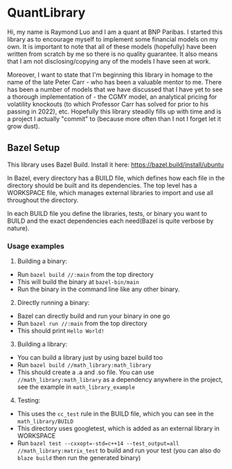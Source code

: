 # QuantLibrary
Hi, my name is Raymond Luo and I am a quant at BNP Paribas. I started this library as to encourage myself to implement some financial models on my own. It is important to note that all of these models (hopefully) have been written from scratch by me so there is no quality guarantee. It also means that I am not disclosing/copying any of the models I have seen at work. 

Moreover, I want to state that I'm beginning this library in homage to the name of the late Peter Carr - who has been a valuable mentor to me. There has been a number of models that we have discussed that I have yet to see a thorough implementation of - the CGMY model, an analytical pricing for volatility knockouts (to which Professor Carr has solved for prior to his passing in 2022), etc. Hopefully this library steadily fills up with time and is a project I actually "commit" to (because more often than I not I forget let it grow dust).

## Bazel Setup
This library uses Bazel Build. Install it here: https://bazel.build/install/ubuntu

In Bazel, every directory has a BUILD file, which defines how each file in the directory should be built and its dependencies. The top level has a WORKSPACE file, which manages external libraries to import and use all throughout the directory.

In each BUILD file you define the libraries, tests, or binary you want to BUILD and the exact dependencies each need(Bazel is quite verbose by nature).
### Usage examples
1. Building a binary: 
- Run `bazel build //:main` from the top directory
- This will build the binary at `bazel-bin/main`
- Run the binary in the command line like any other binary.
2. Directly running a binary:
- Bazel can directly build and run your binary in one go
- Run `bazel run //:main` from the top directory 
- This should print `Hello World!`
3. Building a library:
- You can build a library just by using bazel build too
- Run `bazel build //math_library:math_library`
- This should create a .a and .so file. You can use `//math_library:math_library` as a dependency anywhere in the project, see the example in `math_library_example`
4. Testing:
- This uses the `cc_test` rule in the BUILD file, which you can see in the `math_library/BUILD`
- This directory uses googletest, which is added as an external library in WORKSPACE
- Run `bazel test --cxxopt=-std=c++14 --test_output=all //math_library:matrix_test` to build and run your test (you can also do `blaze build` then run the generated binary)
